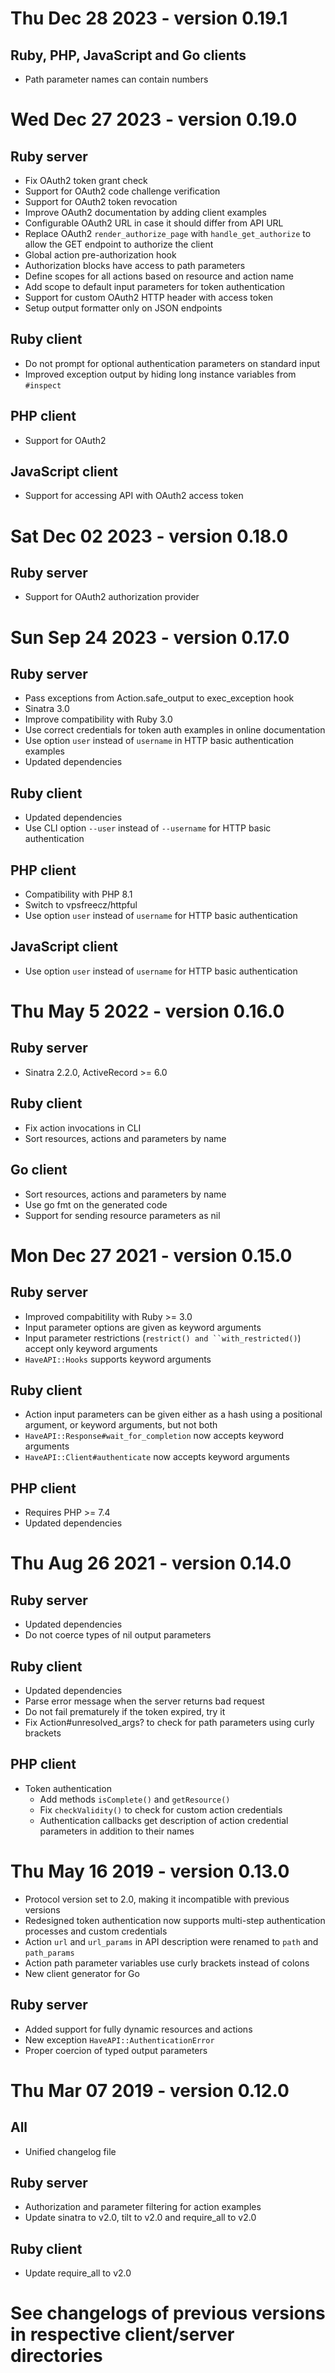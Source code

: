# Thu Dec 28 2023 - version 0.19.1
## Ruby, PHP, JavaScript and Go clients
- Path parameter names can contain numbers

# Wed Dec 27 2023 - version 0.19.0
## Ruby server
- Fix OAuth2 token grant check
- Support for OAuth2 code challenge verification
- Support for OAuth2 token revocation
- Improve OAuth2 documentation by adding client examples
- Configurable OAuth2 URL in case it should differ from API URL
- Replace OAuth2 `render_authorize_page` with `handle_get_authorize` to allow the GET endpoint to authorize the client
- Global action pre-authorization hook
- Authorization blocks have access to path parameters
- Define scopes for all actions based on resource and action name
- Add scope to default input parameters for token authentication
- Support for custom OAuth2 HTTP header with access token
- Setup output formatter only on JSON endpoints

## Ruby client
- Do not prompt for optional authentication parameters on standard input
- Improved exception output by hiding long instance variables from `#inspect`

## PHP client
- Support for OAuth2

## JavaScript client
- Support for accessing API with OAuth2 access token

# Sat Dec 02 2023 - version 0.18.0
## Ruby server
- Support for OAuth2 authorization provider

# Sun Sep 24 2023 - version 0.17.0
## Ruby server
- Pass exceptions from Action.safe\_output to exec\_exception hook
- Sinatra 3.0
- Improve compatibility with Ruby 3.0
- Use correct credentials for token auth examples in online documentation
- Use option `user` instead of `username` in HTTP basic authentication examples
- Updated dependencies

## Ruby client
- Updated dependencies
- Use CLI option `--user` instead of `--username` for HTTP basic authentication

## PHP client
- Compatibility with PHP 8.1
- Switch to vpsfreecz/httpful
- Use option `user` instead of `username` for HTTP basic authentication

## JavaScript client
- Use option `user` instead of `username` for HTTP basic authentication

# Thu May 5 2022 - version 0.16.0
## Ruby server
- Sinatra 2.2.0, ActiveRecord >= 6.0

## Ruby client
- Fix action invocations in CLI
- Sort resources, actions and parameters by name

## Go client
- Sort resources, actions and parameters by name
- Use go fmt on the generated code
- Support for sending resource parameters as nil

# Mon Dec 27 2021 - version 0.15.0
## Ruby server
- Improved compabitility with Ruby >= 3.0
- Input parameter options are given as keyword arguments
- Input parameter restrictions (`restrict() and ``with_restricted()`) accept
  only keyword arguments
- `HaveAPI::Hooks` supports keyword arguments

## Ruby client
- Action input parameters can be given either as a hash using a positional
  argument, or keyword arguments, but not both
- `HaveAPI::Response#wait_for_completion` now accepts keyword arguments
- `HaveAPI::Client#authenticate` now accepts keyword arguments

## PHP client
- Requires PHP >= 7.4
- Updated dependencies

# Thu Aug 26 2021 - version 0.14.0
## Ruby server
- Updated dependencies
- Do not coerce types of nil output parameters

## Ruby client
- Updated dependencies
- Parse error message when the server returns bad request
- Do not fail prematurely if the token expired, try it
- Fix Action#unresolved\_args? to check for path parameters using curly brackets

## PHP client
- Token authentication
  - Add methods `isComplete()` and `getResource()`
  - Fix `checkValidity()` to check for custom action credentials
  - Authentication callbacks get description of action credential parameters
    in addition to their names

# Thu May 16 2019 - version 0.13.0
- Protocol version set to 2.0, making it incompatible with previous versions
- Redesigned token authentication now supports multi-step authentication
  processes and custom credentials
- Action `url` and `url_params` in API description were renamed to `path`
  and `path_params`
- Action path parameter variables use curly brackets instead of colons
- New client generator for Go

## Ruby server
- Added support for fully dynamic resources and actions
- New exception `HaveAPI::AuthenticationError`
- Proper coercion of typed output parameters

# Thu Mar 07 2019 - version 0.12.0
## All
- Unified changelog file

## Ruby server
- Authorization and parameter filtering for action examples
- Update sinatra to v2.0, tilt to v2.0 and require\_all to v2.0

## Ruby client
- Update require\_all to v2.0

# See changelogs of previous versions in respective client/server directories
